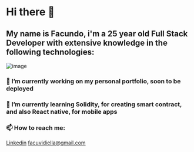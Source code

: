 # Hi there 👋

<!--
**FacuVidiella/FacuVidiella** is a ✨ _special_ ✨ repository because its `README.md` (this file) appears on your GitHub profile.

Here are some ideas to get you started:

- 🔭 I’m currently working on ...
- 🌱 I’m currently learning ...
- 👯 I’m looking to collaborate on ...
- 🤔 I’m looking for help with ...
- 💬 Ask me about ...
- 📫 How to reach me: ...
- 😄 Pronouns: ...
- ⚡ Fun fact: ...
-->
## My name is Facundo, i'm a 25 year old Full Stack Developer with extensive knowledge in the following technologies:
![image](https://www.google.com/url?sa=i&url=https%3A%2F%2Fes.wikipedia.org%2Fwiki%2FArchivo%3AReact.svg&psig=AOvVaw0DYzaYYUbbuGbqQpKfqneY&ust=1638821332475000&source=images&cd=vfe&ved=0CAsQjRxqFwoTCPDX28G7zfQCFQAAAAAdAAAAABAJ)

### 🔭 I’m currently working on my personal portfolio, soon to be deployed
### 🌱 I’m currently learning Solidity, for creating smart contract, and also React native, for mobile apps
### 📫 How to reach me: 
[Linkedin](https://www.linkedin.com/in/facundovidiella/) 
facuvidiella@gmail.com
                        
                        
